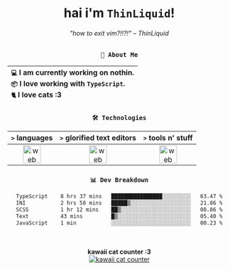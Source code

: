 <div align="center">
  
  # hai i'm `ThinLiquid`!
  ###### "how to exit vim?!!?!" – ThinLiquid
  
  ### `👤 About Me`

  | `💻`  I am currently working on **nothin**.<br/>`📦`  I love working with `TypeScript`.</br>`🐈`  I love cats :3 |
  |:---|

  
  ### `🛠️ Technologies`
  
  | `>` **languages**  | `>` **glorified text editors** | `>` **tools n' stuff** |
  |:------------------:|:------------------------------:|:----------------------:|
  | <img src="https://skillicons.dev/icons?i=ts,js,react" alt="web dev" height="40"/> | <img src="https://skillicons.dev/icons?i=vscode,neovim" alt="web dev" height="40"/> | <img src="https://skillicons.dev/icons?i=bash,git" alt="web dev" height="40"/> |
  
  ### `📊 Dev Breakdown`
  
  <!--START_SECTION:waka-->

```txt
TypeScript    8 hrs 37 mins   ████████████████░░░░░░░░░   63.47 %
INI           2 hrs 58 mins   █████▒░░░░░░░░░░░░░░░░░░░   21.86 %
SCSS          1 hr 12 mins    ██▒░░░░░░░░░░░░░░░░░░░░░░   08.86 %
Text          43 mins         █▒░░░░░░░░░░░░░░░░░░░░░░░   05.40 %
JavaScript    1 min           ░░░░░░░░░░░░░░░░░░░░░░░░░   00.23 %
```

<!--END_SECTION:waka-->
  
  <br/><br/>
  <b>kawaii cat counter :3</b><br/>
  [![kawaii cat counter](https://count.getloli.com/get/@ThinLiquid?theme=moebooru)](https://moe-counter.glitch.me)
</div>
